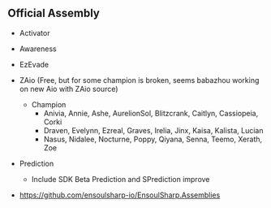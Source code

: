 ## Official Assembly

* Activator
* Awareness
* EzEvade
* ZAio (Free, but for some champion is broken, seems babazhou working on new Aio with ZAio source)
    * Champion    
        * Anivia, Annie, Ashe, AurelionSol, Blitzcrank, Caitlyn, Cassiopeia, Corki
        * Draven, Evelynn, Ezreal, Graves, Irelia, Jinx, Kaisa, Kalista, Lucian
        * Nasus, Nidalee, Nocturne, Poppy, Qiyana, Senna, Teemo, Xerath, Zoe
* Prediction
    * Include SDK Beta Prediction and SPrediction improve
        
* https://github.com/ensoulsharp-io/EnsoulSharp.Assemblies
